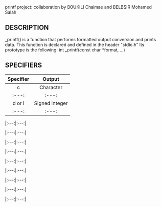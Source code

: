 printf project: collaboration by BOUKILI Chaimae and BELBSIR Mohamed Salah

DESCRIPTION
------------------------------------------------------------------------------------------------
_printf() is a function that performs formatted output conversion and prints data. This function is declared and defined in the header "stdio.h" Its prototype is the following:
          int _printf(const char *format, ...)

SPECIFIERS
-----------------------------------------------------------------------------------------------------
|  Specifier  |  Output                                  |
|:---:|:---:|
| c           |  Character                               |
|:---:|:---:|
| d or i	| Signed integer   |
|:---:|:---:|

|:---:|:---:|

|:---:|:---:|

|:---:|:---:|

|:---:|:---:|

|:---:|:---:|

|:---:|:---:|

|:---:|:---:|

|:---:|:---:|

|:---:|:---:|
